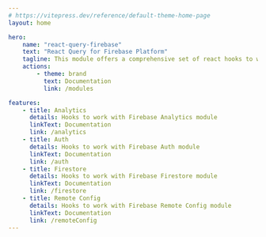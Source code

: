 ```yaml
---
# https://vitepress.dev/reference/default-theme-home-page
layout: home

hero:
    name: "react-query-firebase"
    text: "React Query for Firebase Platform"
    tagline: This module offers a comprehensive set of react hooks to work with Firebase
    actions:
        - theme: brand
          text: Documentation
          link: /modules

features:
    - title: Analytics
      details: Hooks to work with Firebase Analytics module
      linkText: Documentation
      link: /analytics
    - title: Auth
      details: Hooks to work with Firebase Auth module
      linkText: Documentation
      link: /auth
    - title: Firestore
      details: Hooks to work with Firebase Firestore module
      linkText: Documentation
      link: /firestore
    - title: Remote Config
      details: Hooks to work with Firebase Remote Config module
      linkText: Documentation
      link: /remoteConfig
---
```

